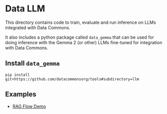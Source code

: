 # Data LLM

This directory contains code to train, evaluate and run inference on LLMs
integrated with Data Commons.

It also includes a python package called `data_gemma` that can be used for doing
inference with the Gemma 2 (or other) LLMs fine-tuned for integration with Data
Commons.

## Install `data_gemma`

```
pip install git+https://github.com/datacommonsorg/tools#subdirectory=llm
```

## Examples

* [RAG Flow Demo](link)
